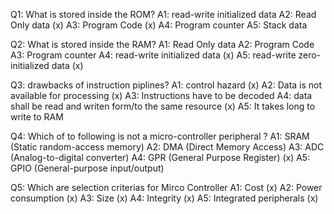 Q1: What is stored inside the ROM?
A1: read-write initialized data
A2: Read Only data (x)
A3: Program Code (x)
A4: Program counter
A5: Stack data

Q2: What is stored inside the RAM?
A1: Read Only data
A2: Program Code
A3: Program counter
A4: read-write initialized data (x)
A5: read-write zero-initialized data (x)

Q3: drawbacks of instruction piplines?
A1: control hazard (x)
A2: Data is not available for processing (x)
A3: Instructions have to be decoded
A4: data shall be read and writen form/to the same resource (x)
A5: It takes long to write to RAM

Q4: Which of to following is not a micro-controller peripheral ?
A1: SRAM (Static random-access memory)
A2: DMA (Direct Memory Access)
A3: ADC (Analog-to-digital converter)
A4: GPR (General Purpose Register) (x)
A5: GPIO (General-purpose input/output)

Q5: Which are selection criterias for Mirco Controller
A1: Cost (x)
A2: Power consumption (x)
A3: Size (x)
A4: Integrity (x)
A5: Integrated peripherals (x)